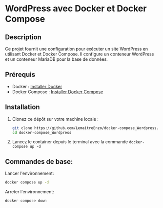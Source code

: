 # WordPress avec Docker et Docker Compose

## Description

Ce projet fournit une configuration pour exécuter un site WordPress en utilisant Docker et Docker Compose. Il configure un conteneur WordPress et un conteneur MariaDB pour la base de données.

## Prérequis

- Docker : [Installer Docker](https://docs.docker.com/get-docker/)
- Docker Compose : [Installer Docker Compose](https://docs.docker.com/compose/install/)

## Installation

1. Clonez ce dépôt sur votre machine locale :

   ```bash
   git clone https://github.com/LemaitreEnzo/docker-compose_Wordpress.git
   cd docker-compose_Wordpress

2. Lancez le container depuis le terminal avec la commande `docker-compose up -d`


## Commandes de base:

Lancer l'environnement:
```bash
docker compose up -d
```

Arreter l'environnement:
```bash
docker compose down
```